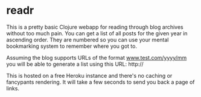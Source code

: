 # readr

This is a pretty basic Clojure webapp for reading through blog archives without too much pain. You can get a list of all posts for the given year in ascending order. They are numbered so you can use your mental bookmarking system to remember where you got to.

Assuming the blog supports URLs of the format www.test.com/yyyy/mm you will be able to generate a list using this URL: http://

This is hosted on a free Heroku instance and there's no caching or fancypants rendering. It will take a few seconds to send you back a page of links.
